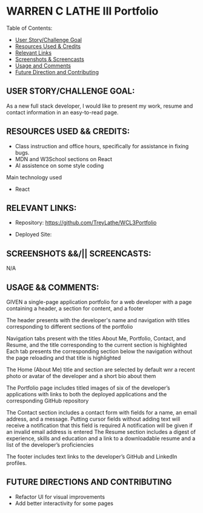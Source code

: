 # WARREN C LATHE III Portfolio

Table of Contents:

- [User Story/Challenge Goal](#user-storychallenge-goal)
- [Resources Used & Credits](#resources-user--credits)
- [Relevant Links](#relevant-links)
- [Screenshots & Screencasts](#screenshots--screencasts)
- [Usage and Comments](#usage--comments)
- [Future Direction and Contributing](#future-directions-and-contributing)

## USER STORY/CHALLENGE GOAL:

As a new full stack developer, I would like to present my work, resume and contact information in an easy-to-read page.

## RESOURCES USED && CREDITS:

- Class instruction and office hours, specifically for assistance in fixing bugs.
- MDN and W3School sections on React
- AI assistence on some style coding

Main technology used

- React

## RELEVANT LINKS:

- Repository: https://github.com/TreyLathe/WCL3Portfolio

- Deployed Site:

## SCREENSHOTS &&/|| SCREENCASTS:

N/A

## USAGE && COMMENTS:

GIVEN a single-page application portfolio for a web developer with a page containing a header, a section for content, and a footer

The header presents with the developer's name and navigation with titles corresponding to different sections of the portfolio

Navigation tabs present with the titles About Me, Portfolio, Contact, and Resume, and the title corresponding to the current section is highlighted
Each tab presents the corresponding section below the navigation without the page reloading and that title is highlighted

The Home (About Me) title and section are selected by default
wnr a recent photo or avatar of the developer and a short bio about them

The Portfolio page includes titled images of six of the developer’s applications with links to both the deployed applications and the corresponding GitHub repository

The Contact section includes a contact form with fields for a name, an email address, and a message. Putting cursor fields without adding text will receive a notification that this field is required
A notification will be given if an invalid email address is entered
The Resume section includes a digest of experience, skills and education and a link to a downloadable resume and a list of the developer’s proficiencies

The footer includes  text links to the developer’s GitHub and LinkedIn profiles.

## FUTURE DIRECTIONS AND CONTRIBUTING

- Refactor UI for visual improvements
- Add better interactivity for some pages
